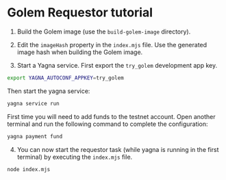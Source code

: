 # Golem Requestor tutorial

1. Build the Golem image (use the ``build-golem-image`` directory).

2. Edit the ``imageHash`` property in the ``index.mjs`` file. Use the generated image hash when building the Golem image.

3. Start a Yagna service. First export the ``try_golem`` development app key.
```bash
export YAGNA_AUTOCONF_APPKEY=try_golem
```

Then start the yagna service:
```bash
yagna service run
```

First time you will need to add funds to the testnet account. Open another terminal and run the following command to complete the configuration:
```bash
yagna payment fund
```

4. You can now start the requestor task (while yagna is running in the first terminal) by executing the ``index.mjs`` file.
```bash
node index.mjs
```